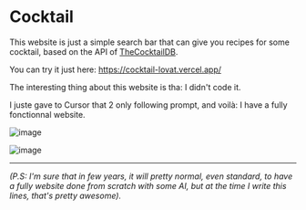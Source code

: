 # Cocktail

This website is just a simple search bar that can give you recipes for some cocktail, based on the API of [TheCocktailDB](https://www.thecocktaildb.com/).

You can try it just here: https://cocktail-lovat.vercel.app/

The interesting thing about this website is tha: I didn't code it.

I juste gave to Cursor that 2 only following prompt, and voilà: I have a fully fonctionnal website.

![image](https://github.com/user-attachments/assets/d6864bd4-0fa2-480b-8570-05628e40a03d)

![image](https://github.com/user-attachments/assets/b0e2b214-4128-41a6-9451-1e8078b36514)


---

*(P.S: I'm sure that in few years, it will pretty normal, even standard, to have a fully website done from scratch with some AI, but at the time I write this lines, that's pretty awesome).*
